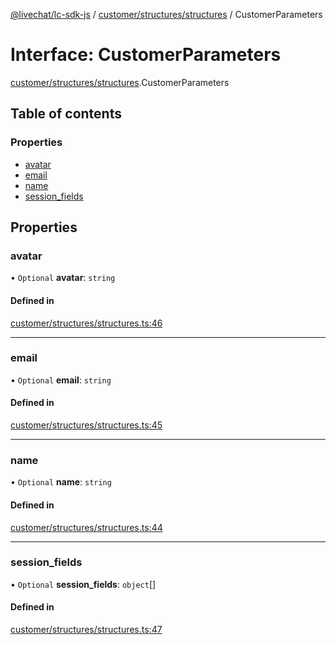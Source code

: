 [@livechat/lc-sdk-js](../README.md) / [customer/structures/structures](../modules/customer_structures_structures.md) / CustomerParameters

# Interface: CustomerParameters

[customer/structures/structures](../modules/customer_structures_structures.md).CustomerParameters

## Table of contents

### Properties

- [avatar](customer_structures_structures.CustomerParameters.md#avatar)
- [email](customer_structures_structures.CustomerParameters.md#email)
- [name](customer_structures_structures.CustomerParameters.md#name)
- [session\_fields](customer_structures_structures.CustomerParameters.md#session_fields)

## Properties

### avatar

• `Optional` **avatar**: `string`

#### Defined in

[customer/structures/structures.ts:46](https://github.com/livechat/lc-sdk-js/blob/a63b0a6/src/customer/structures/structures.ts#L46)

___

### email

• `Optional` **email**: `string`

#### Defined in

[customer/structures/structures.ts:45](https://github.com/livechat/lc-sdk-js/blob/a63b0a6/src/customer/structures/structures.ts#L45)

___

### name

• `Optional` **name**: `string`

#### Defined in

[customer/structures/structures.ts:44](https://github.com/livechat/lc-sdk-js/blob/a63b0a6/src/customer/structures/structures.ts#L44)

___

### session\_fields

• `Optional` **session\_fields**: `object`[]

#### Defined in

[customer/structures/structures.ts:47](https://github.com/livechat/lc-sdk-js/blob/a63b0a6/src/customer/structures/structures.ts#L47)
